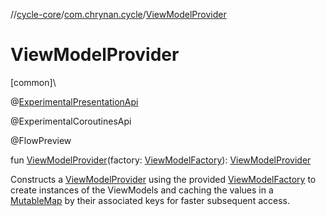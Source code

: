 //[cycle-core](../../index.md)/[com.chrynan.cycle](index.md)/[ViewModelProvider](-view-model-provider.md)

# ViewModelProvider

[common]\

@[ExperimentalPresentationApi](-experimental-presentation-api/index.md)

@ExperimentalCoroutinesApi

@FlowPreview

fun [ViewModelProvider](-view-model-provider.md)(factory: [ViewModelFactory](-view-model-factory/index.md)): [ViewModelProvider](-view-model-provider/index.md)

Constructs a [ViewModelProvider](-view-model-provider/index.md) using the provided [ViewModelFactory](-view-model-factory/index.md) to create instances of the ViewModels and caching the values in a [MutableMap](https://kotlinlang.org/api/latest/jvm/stdlib/kotlin.collections/-mutable-map/index.html) by their associated keys for faster subsequent access.
